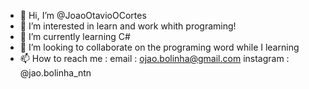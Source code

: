 - 👋 Hi, I’m @JoaoOtavioOCortes
- 👀 I’m interested in learn and work whith programing!
- 🌱 I’m currently learning C#
- 💞️ I’m looking to collaborate on the programing word while I learning
- 📫 How to reach me : email : ojao.bolinha@gmail.com
                       instagram : @jao.bolinha_ntn                    
<!---
JoaoOtavioOCortes/JoaoOtavioOCortes is a ✨ special ✨ repository because its `README.md` (this file) appears on your GitHub profile.
You can click the Preview link to take a look at your changes.
--->
